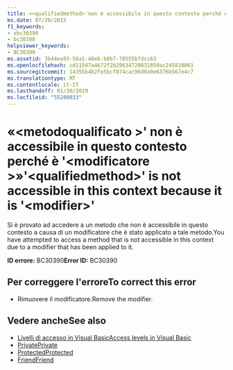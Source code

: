 ```yaml
---
title: «<qualifiedmethod>'non è accessibile in questo contesto perché è'<modifier>»
ms.date: 07/20/2015
f1_keywords:
- vbc30390
- bc30390
helpviewer_keywords:
- BC30390
ms.assetid: 3b44ea93-56a1-48eb-b8b7-78555bfdcc63
ms.openlocfilehash: cd11547a4672f2b29634720831850ac245818861
ms.sourcegitcommit: 14355b4b2fe5bcf874cac96d0a9e6376b567e4c7
ms.translationtype: MT
ms.contentlocale: it-IT
ms.lasthandoff: 01/30/2019
ms.locfileid: "55280033"
---
```

# <a name="qualifiedmethod-is-not-accessible-in-this-context-because-it-is-modifier"></a><span data-ttu-id="05765-102">«\<metodoqualificato >' non è accessibile in questo contesto perché è '\<modificatore >»</span><span class="sxs-lookup"><span data-stu-id="05765-102">'\<qualifiedmethod>' is not accessible in this context because it is '\<modifier>'</span></span>
<span data-ttu-id="05765-103">Si è provato ad accedere a un metodo che non è accessibile in questo contesto a causa di un modificatore che è stato applicato a tale metodo.</span><span class="sxs-lookup"><span data-stu-id="05765-103">You have attempted to access a method that is not accessible in this context due to a modifier that has been applied to it.</span></span>  
  
 <span data-ttu-id="05765-104">**ID errore:** BC30390</span><span class="sxs-lookup"><span data-stu-id="05765-104">**Error ID:** BC30390</span></span>  
  
## <a name="to-correct-this-error"></a><span data-ttu-id="05765-105">Per correggere l'errore</span><span class="sxs-lookup"><span data-stu-id="05765-105">To correct this error</span></span>  
  
-   <span data-ttu-id="05765-106">Rimuovere il modificatore.</span><span class="sxs-lookup"><span data-stu-id="05765-106">Remove the modifier.</span></span>  
  
## <a name="see-also"></a><span data-ttu-id="05765-107">Vedere anche</span><span class="sxs-lookup"><span data-stu-id="05765-107">See also</span></span>
- [<span data-ttu-id="05765-108">Livelli di accesso in Visual Basic</span><span class="sxs-lookup"><span data-stu-id="05765-108">Access levels in Visual Basic</span></span>](~/docs/visual-basic/programming-guide/language-features/declared-elements/access-levels.md)
- [<span data-ttu-id="05765-109">Private</span><span class="sxs-lookup"><span data-stu-id="05765-109">Private</span></span>](../../visual-basic/language-reference/modifiers/private.md)
- [<span data-ttu-id="05765-110">Protected</span><span class="sxs-lookup"><span data-stu-id="05765-110">Protected</span></span>](../../visual-basic/language-reference/modifiers/protected.md)
- [<span data-ttu-id="05765-111">Friend</span><span class="sxs-lookup"><span data-stu-id="05765-111">Friend</span></span>](../../visual-basic/language-reference/modifiers/friend.md)
